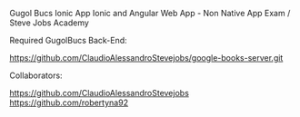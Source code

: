 Gugol Bucs Ionic App
Ionic and Angular Web App - Non Native App Exam / Steve Jobs Academy

Required GugolBucs Back-End: 

https://github.com/ClaudioAlessandroStevejobs/google-books-server.git

Collaborators:

https://github.com/ClaudioAlessandroStevejobs
https://github.com/robertyna92
